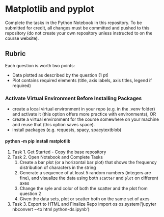 # Matplotlib and pyplot

Complete the tasks in the Python Notebook in this repository.
To be submitted for credit, all changes must be committed and pushed to this repository (do not create your own repository unless instructed to on the course website).

## Rubric

Each question is worth two points: 

* Data plotted as described by the question (1 pt)
* Plot contains required elements (title, axis labels, axis titles, legend if required)

### Activate Virtual Environment Before Installing Packages

* create a local virtual environment in your repo (e.g. in the .venv folder) and activate it (this option offers more practice with environments), OR
* create a virtual environment for the course somewhere on your machine and reuse that (this option saves space).
* install packages (e.g. requests, spacy, spacytextblob)

#### python -m pip install matplotlib

1. Task 1. Get Started - Copy the base repository
2. Task 2. Open Notebook and Complete Tasks
   1. Create a bar plot (or a horizontal bar plot) that shows the frequency distribution of characters in the string
   2. Generate a sequence of at least 5 random numbers (integers are fine), and visualize the data using both `scatter` and `plot` on different axes
   3. Change the syle and color of both the scatter and the plot from question 2
   4. Given the data sets, plot or scatter both on the same set of axes
3. Task 3. Export to HTML and Finalize Repo
    import os
    os.system('jupyter nbconvert --to html python-ds.ipynb')
